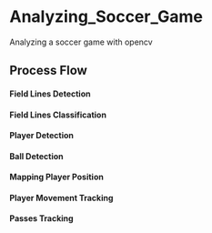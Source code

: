 # Analyzing_Soccer_Game
Analyzing a soccer game with opencv

## Process Flow

#### Field Lines Detection

#### Field Lines Classification

#### Player Detection

#### Ball Detection

#### Mapping Player Position

#### Player Movement Tracking

#### Passes Tracking
